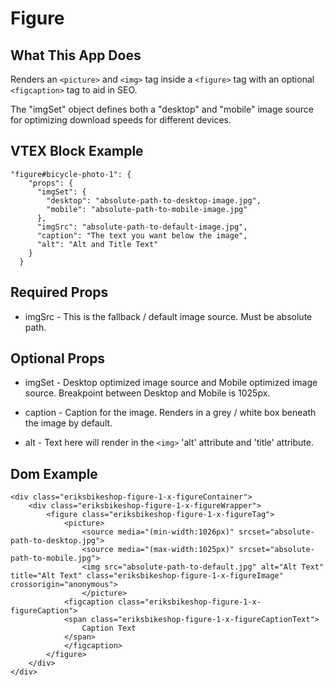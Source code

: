 # Figure

## What This App Does
Renders an `<picture>` and `<img>` tag inside a `<figure>` tag with an optional `<figcaption>` tag to aid in SEO.

The "imgSet" object defines both a "desktop" and "mobile" image source for optimizing download speeds for different devices.

## VTEX Block Example

```
"figure#bicycle-photo-1": {
    "props": {
      "imgSet": {
        "desktop": "absolute-path-to-desktop-image.jpg",
        "mobile": "absolute-path-to-mobile-image.jpg"
      },
      "imgSrc": "absolute-path-to-default-image.jpg",
      "caption": "The text you want below the image",
      "alt": "Alt and Title Text"
    }
  }
```

## Required Props
- imgSrc - This is the fallback / default image source. Must be absolute path.

## Optional Props
- imgSet - Desktop optimized image source and Mobile optimized image source. Breakpoint between Desktop and Mobile is 1025px.

- caption - Caption for the image. Renders in a grey / white box beneath the image by default.

- alt - Text here will render in the `<img>` 'alt' attribute and 'title' attribute.

## Dom Example
```
<div class="eriksbikeshop-figure-1-x-figureContainer">
    <div class="eriksbikeshop-figure-1-x-figureWrapper">
        <figure class="eriksbikeshop-figure-1-x-figureTag">
            <picture>
                <source media="(min-width:1026px)" srcset="absolute-path-to-desktop.jpg">
                <source media="(max-width:1025px)" srcset="absolute-path-to-mobile.jpg">
                <img src="absolute-path-to-default.jpg" alt="Alt Text" title="Alt Text" class="eriksbikeshop-figure-1-x-figureImage" crossorigin="anonymous">
                </picture>
            <figcaption class="eriksbikeshop-figure-1-x-figureCaption">
            <span class="eriksbikeshop-figure-1-x-figureCaptionText">
                Caption Text
            </span>
            </figcaption>
        </figure>
    </div>
</div>
```